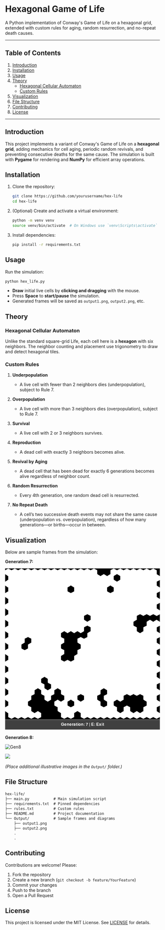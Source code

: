 # Hexagonal Game of Life

A Python implementation of Conway's Game of Life on a hexagonal grid, extended with custom rules for aging, random resurrection, and no-repeat death causes.

---

## Table of Contents

1. [Introduction](#introduction)
2. [Installation](#installation)
3. [Usage](#usage)
4. [Theory](#theory)
   * [Hexagonal Cellular Automaton](#hexagonal-cellular-automaton)
   * [Custom Rules](#custom-rules)
5. [Visualization](#visualization)
6. [File Structure](#file-structure)
7. [Contributing](#contributing)
8. [License](#license)

---

## Introduction

This project implements a variant of Conway's Game of Life on a **hexagonal grid**, adding mechanics for cell aging, periodic random revivals, and preventing consecutive deaths for the same cause. The simulation is built with **Pygame** for rendering and **NumPy** for efficient array operations.

## Installation

1. Clone the repository:

   ```bash
   git clone https://github.com/yourusername/hex-life
   cd hex-life
   ```

2. (Optional) Create and activate a virtual environment:

   ```bash
   python -m venv venv
   source venv/bin/activate  # On Windows use `venv\Scripts\activate`
   ```

3. Install dependencies:

   ```bash
   pip install -r requirements.txt
   ```

## Usage

Run the simulation:

```bash
python hex_life.py
```

* **Draw** initial live cells by **clicking and dragging** with the mouse.
* Press **Space** to **start/pause** the simulation.
* Generated frames will be saved as `output1.png`, `output2.png`, etc.

## Theory

### Hexagonal Cellular Automaton

Unlike the standard square-grid Life, each cell here is a **hexagon** with six neighbors. The neighbor counting and placement use trigonometry to draw and detect hexagonal tiles.

### Custom Rules

1. **Underpopulation**

   * A live cell with fewer than 2 neighbors dies (underpopulation), subject to Rule 7.

2. **Overpopulation**

   * A live cell with more than 3 neighbors dies (overpopulation), subject to Rule 7.

3. **Survival**

   * A live cell with 2 or 3 neighbors survives.

4. **Reproduction**

   * A dead cell with exactly 3 neighbors becomes alive.

5. **Revival by Aging**

   * A dead cell that has been dead for exactly 6 generations becomes alive regardless of neighbor count.

6. **Random Resurrection**

   * Every 4th generation, one random dead cell is resurrected.

7. **No Repeat Death**

   * A cell’s two successive death events may not share the same cause (underpopulation vs. overpopulation), regardless of how many generations—or births—occur in between.

## Visualization

Below are sample frames from the simulation:

**Generation 7:**

![Gen7](Output/output7.png)

**Generation 8:**

![Gen8](images/output8.png)

![](/images/rules-diagram.png)

*(Place additional illustrative images in the `Output/` folder.)*

## File Structure

```
hex-life/
├── main.py           # Main simulation script
├── requirements.txt  # Pinned dependencies
├── rules.txt         # Custom rules 
├── README.md         # Project documentation
└── Output/           # Sample frames and diagrams
    ├── output1.png
    ├── output2.png
    .
    .
```

## Contributing

Contributions are welcome! Please:

1. Fork the repository
2. Create a new branch (`git checkout -b feature/YourFeature`)
3. Commit your changes
4. Push to the branch
5. Open a Pull Request

## License

This project is licensed under the MIT License. See [LICENSE](LICENSE) for details.

